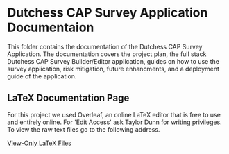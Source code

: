 # Dutchess CAP Survey Application Documentaion

This folder contains the documentation of the Dutchess CAP Survey Application. The documentation covers the project plan, the full stack Dutchess CAP Survey Builder/Editor application, guides on how to use the survey application, risk mitigation, future enhancments, and a deployment guide of the application.

## LaTeX Documentation Page
For this project we used Overleaf, an online LaTeX editor that is free to use and entirely online. For 'Edit Access' ask Taylor Dunn for writing privileges. To view the raw text files go to the following address.

[View-Only LaTeX Files](https://www.overleaf.com/read/dpgnkjqmkwrx "Overleaf - LaTeX Editor")
